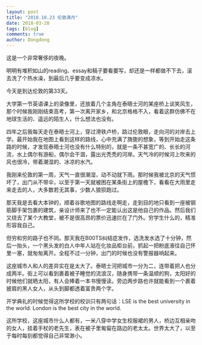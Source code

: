 ```yaml
---
layout: post
title: "2018.10.23 伦敦满月"
date: 2018-03-28
tags: [blog]
comments: true
author: Dongdong
---
```


这是一个非常奢侈的夜晚。

明明有堆积如山的reading、essay和稿子要看要写，却还是一样都做不下去，滚去洗了个热水澡，到最后几乎要变成凉水。

今天是到达伦敦的第33天。

大学第一节英语课上的录像里，还放着几个主角在泰晤士河的某座桥上谈笑风生，那个时候我刚刚结束高考，第一次离开家乡，和北京格格不入，看着这群仿佛不在地球生活的、遥远的陌生人，什么想法也没有。

四年之后我每天走在泰晤士河上，穿过滑铁卢桥，路过伦敦眼，走向河的对岸去上学。最开始我在地图上看到这样的路线，心中充满了旖旎的想象，等到开始走这条路的时候，才发现泰晤士河也没有什么特别的，就是一条不甚宽广的、长长的河流，水上偶尔有游船，偶尔会干涸，露出光秃秃的河岸。天气冷的时候河上吹来的风也很冷，带着潮湿的、冰凉的水汽。

我刚来伦敦的第一周，天气一直很潮湿，动不动就下雨。那时候我被北京的天气惯坏了，出门从不带伞，以至于第一天就被困在某条街上的屋檐下，看看在大雨里走来走去的人，大多数若无其事，少数人狼狈跑过。

那天我是去看大本钟的，顺着谷歌地图的路线走啊走，走到目的地只看到一座被钢筋脚手架包裹的建筑，亲设计师来了也不一定能认出这是他自己的作品。然后我们又绕去了某个大教堂，被不是很高昂的票价迅速拦在了门外。穷学生什么的，精准形容我自己。

但穷和穷的路子也不同。那天我在B00TS纠结症发作，选洗发水选了十分钟，然后一抬头，一个黑头发的白人中年人站在化妆品柜台前，抓起一把粉底液往自己怀里一塞，就匆匆离开。全程不过一分钟，出门的时候也没有警报器响起来。

这座城市人和人的差异实在是太大了。泰晤士河把城市一分为二，连带着把人也分成两半。街上可以看到裹着被子睡觉的流浪汉，随身携带一条温顺的狗，太阳好的时候他们就晒太阳，有人会捧着一本书慢慢读。旁边两步路也许就能看到一个裹着披肩的黑人女人，从头到脚都透着富贵两个字。

开学典礼的时候觉得这所学校的校训只有两句话：LSE is the best university in the world. London is the best city in the world.

这所学校，这座城市什么人都有，一米八穿中学女生校服裙的男人，桥边互相亲吻的女人，挂着手杖的老先生，表在被子里匍匐在路边的老太太。世界太大了，以至于每时每刻都觉得自己非常渺小。
